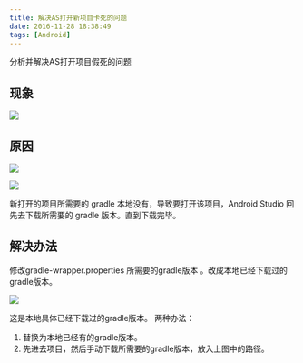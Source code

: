 ```yaml
---
title: 解决AS打开新项目卡死的问题  
date: 2016-11-28 18:38:49
tags: [Android]
---
```


 分析并解决AS打开项目假死的问题<!-- more -->

##  现象
![](https://blog-image-1257302654.cos.ap-guangzhou.myqcloud.com/2018-08-24-044444.jpg)

## 原因

![](https://blog-image-1257302654.cos.ap-guangzhou.myqcloud.com/2018-08-24-044449.jpg)

![](https://blog-image-1257302654.cos.ap-guangzhou.myqcloud.com/2018-08-24-044506.jpg)


新打开的项目所需要的 gradle 本地没有，导致要打开该项目，Android Studio 回先去下载所需要的
gradle 版本。直到下载完毕。

## 解决办法

修改gradle-wrapper.properties 所需要的gradle版本 。改成本地已经下载过的gradle版本。

![](https://blog-image-1257302654.cos.ap-guangzhou.myqcloud.com/2018-08-24-044518.jpg)

这是本地具体已经下载过的gradle版本。
两种办法：
1. 替换为本地已经有的gradle版本。
2. 先进去项目，然后手动下载所需要的gradle版本，放入上图中的路径。
